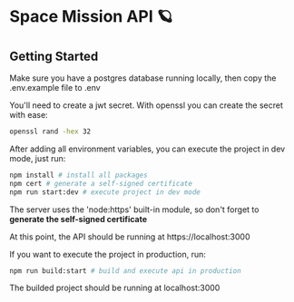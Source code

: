 # Space Mission API :ringed_planet:

## Getting Started

Make sure you have a postgres database running locally, then copy the .env.example file to .env

You'll need to create a jwt secret. With openssl you can create the secret with ease:

```bash
openssl rand -hex 32
```

After adding all environment variables, you can execute the project in dev mode, just run:

```bash
npm install # install all packages
npm cert # generate a self-signed certificate
npm run start:dev # execute project in dev mode
```

The server uses the 'node:https' built-in module, so don't forget to **generate the self-signed certificate**

At this point, the API should be running at https://localhost:3000

If you want to execute the project in production, run:

```bash
npm run build:start # build and execute api in production
```

The builded project should be running at localhost:3000
